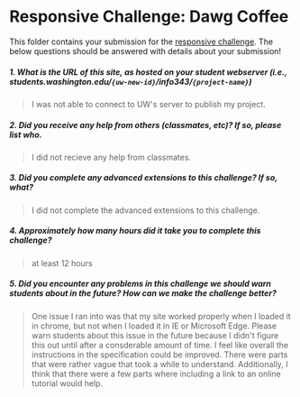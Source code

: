# Responsive Challenge: Dawg Coffee

This folder contains your submission for the [responsive challenge](http://faculty.washington.edu/mikefree/info343/#/challenges/responsive). The below questions should be answered with details about your submission!

##### 1. What is the URL of this site, as hosted on your student webserver (i.e., students.washington.edu/<code>{uw-new-id}</code>/info343/<code>{project-name}</code>) #####
> I was not able to connect to UW's server to publish my project.

##### 2. Did you receive any help from others (classmates, etc)? If so, please list who. #####
> I did not recieve any help from classmates.

##### 3. Did you complete any advanced extensions to this challenge? If so, what? #####
> I did not complete the advanced extensions to this challenge. 

##### 4. Approximately how many hours did it take you to complete this challenge? #####
> at least 12 hours

##### 5. Did you encounter any problems in this challenge we should warn students about in the future? How can we make the challenge better? #####
> One issue I ran into was that my site worked properly when I loaded it in chrome, but not when I loaded it in IE or Microsoft Edge. Please warn
students about this issue in the future because I didn't figure this out until after a consderable amount of time. I feel like overall the instructions
in the specification could be improved. There were parts that were rather vague that took a while to understand. Additionally, I think that there were 
a few parts where including a link to an online tutorial would help.

